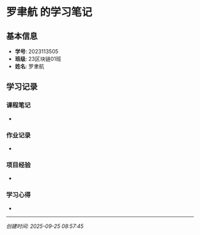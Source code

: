 # 罗聿航 的学习笔记

## 基本信息
- **学号**: 2023113505
- **班级**: 23区块链01班
- **姓名**: 罗聿航

## 学习记录

### 课程笔记
- 

### 作业记录
- 

### 项目经验
- 

### 学习心得
- 

---
*创建时间: 2025-09-25 08:57:45*

